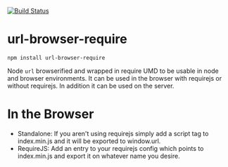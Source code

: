 [![Build Status](https://travis-ci.org/simpleviewinc/url-browser-require.svg?branch=master)](https://travis-ci.org/simpleviewinc/url-browser-require)

# url-browser-require

`npm install url-browser-require`

Node `url` browserified and wrapped in require UMD to be usable in node and browser environments. It can be used in the browser with requirejs or without requirejs. In addition it can be used on the server.

# In the Browser

- Standalone: If you aren't using requirejs simply add a script tag to index.min.js and it will be exported to window.url.
- RequireJS: Add an entry to your requirejs config which points to index.min.js and export it on whatever name you desire. 